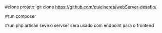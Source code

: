 #clone projeto: git clone https://github.com/quielneres/webServer-desafio/

#run composer

#run php artisan seve
o servser sera usado com endpoint para o frontend
